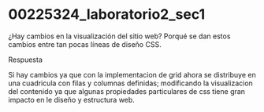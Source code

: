 # 00225324_laboratorio2_sec1
¿Hay cambios en la visualización del sitio web? Porqué se dan estos cambios entre tan pocas líneas de diseño CSS.

Respuesta

Si hay cambios ya que con la implementacion de grid ahora se distribuye en una cuadricula con filas y columnas definidas;
modificando la visualizacion del contenido ya que algunas propiedades particulares de css tiene gran impacto en le diseño 
y estructura web.
